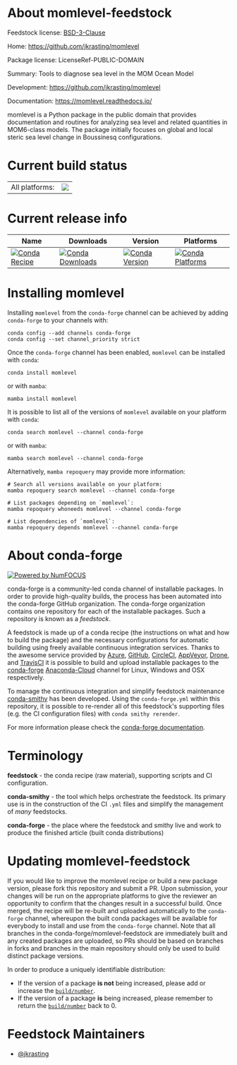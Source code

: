 About momlevel-feedstock
========================

Feedstock license: [BSD-3-Clause](https://github.com/conda-forge/momlevel-feedstock/blob/main/LICENSE.txt)

Home: https://github.com/jkrasting/momlevel

Package license: LicenseRef-PUBLIC-DOMAIN

Summary: Tools to diagnose sea level in the MOM Ocean Model

Development: https://github.com/jkrasting/momlevel

Documentation: https://momlevel.readthedocs.io/

momlevel is a Python package in the public domain that provides
documentation and routines for analyzing sea level and related
quantities in MOM6-class models. The package initially focuses
on global and local steric sea level change in Boussinesq configurations.


Current build status
====================


<table><tr><td>All platforms:</td>
    <td>
      <a href="https://dev.azure.com/conda-forge/feedstock-builds/_build/latest?definitionId=18139&branchName=main">
        <img src="https://dev.azure.com/conda-forge/feedstock-builds/_apis/build/status/momlevel-feedstock?branchName=main">
      </a>
    </td>
  </tr>
</table>

Current release info
====================

| Name | Downloads | Version | Platforms |
| --- | --- | --- | --- |
| [![Conda Recipe](https://img.shields.io/badge/recipe-momlevel-green.svg)](https://anaconda.org/conda-forge/momlevel) | [![Conda Downloads](https://img.shields.io/conda/dn/conda-forge/momlevel.svg)](https://anaconda.org/conda-forge/momlevel) | [![Conda Version](https://img.shields.io/conda/vn/conda-forge/momlevel.svg)](https://anaconda.org/conda-forge/momlevel) | [![Conda Platforms](https://img.shields.io/conda/pn/conda-forge/momlevel.svg)](https://anaconda.org/conda-forge/momlevel) |

Installing momlevel
===================

Installing `momlevel` from the `conda-forge` channel can be achieved by adding `conda-forge` to your channels with:

```
conda config --add channels conda-forge
conda config --set channel_priority strict
```

Once the `conda-forge` channel has been enabled, `momlevel` can be installed with `conda`:

```
conda install momlevel
```

or with `mamba`:

```
mamba install momlevel
```

It is possible to list all of the versions of `momlevel` available on your platform with `conda`:

```
conda search momlevel --channel conda-forge
```

or with `mamba`:

```
mamba search momlevel --channel conda-forge
```

Alternatively, `mamba repoquery` may provide more information:

```
# Search all versions available on your platform:
mamba repoquery search momlevel --channel conda-forge

# List packages depending on `momlevel`:
mamba repoquery whoneeds momlevel --channel conda-forge

# List dependencies of `momlevel`:
mamba repoquery depends momlevel --channel conda-forge
```


About conda-forge
=================

[![Powered by
NumFOCUS](https://img.shields.io/badge/powered%20by-NumFOCUS-orange.svg?style=flat&colorA=E1523D&colorB=007D8A)](https://numfocus.org)

conda-forge is a community-led conda channel of installable packages.
In order to provide high-quality builds, the process has been automated into the
conda-forge GitHub organization. The conda-forge organization contains one repository
for each of the installable packages. Such a repository is known as a *feedstock*.

A feedstock is made up of a conda recipe (the instructions on what and how to build
the package) and the necessary configurations for automatic building using freely
available continuous integration services. Thanks to the awesome service provided by
[Azure](https://azure.microsoft.com/en-us/services/devops/), [GitHub](https://github.com/),
[CircleCI](https://circleci.com/), [AppVeyor](https://www.appveyor.com/),
[Drone](https://cloud.drone.io/welcome), and [TravisCI](https://travis-ci.com/)
it is possible to build and upload installable packages to the
[conda-forge](https://anaconda.org/conda-forge) [Anaconda-Cloud](https://anaconda.org/)
channel for Linux, Windows and OSX respectively.

To manage the continuous integration and simplify feedstock maintenance
[conda-smithy](https://github.com/conda-forge/conda-smithy) has been developed.
Using the ``conda-forge.yml`` within this repository, it is possible to re-render all of
this feedstock's supporting files (e.g. the CI configuration files) with ``conda smithy rerender``.

For more information please check the [conda-forge documentation](https://conda-forge.org/docs/).

Terminology
===========

**feedstock** - the conda recipe (raw material), supporting scripts and CI configuration.

**conda-smithy** - the tool which helps orchestrate the feedstock.
                   Its primary use is in the construction of the CI ``.yml`` files
                   and simplify the management of *many* feedstocks.

**conda-forge** - the place where the feedstock and smithy live and work to
                  produce the finished article (built conda distributions)


Updating momlevel-feedstock
===========================

If you would like to improve the momlevel recipe or build a new
package version, please fork this repository and submit a PR. Upon submission,
your changes will be run on the appropriate platforms to give the reviewer an
opportunity to confirm that the changes result in a successful build. Once
merged, the recipe will be re-built and uploaded automatically to the
`conda-forge` channel, whereupon the built conda packages will be available for
everybody to install and use from the `conda-forge` channel.
Note that all branches in the conda-forge/momlevel-feedstock are
immediately built and any created packages are uploaded, so PRs should be based
on branches in forks and branches in the main repository should only be used to
build distinct package versions.

In order to produce a uniquely identifiable distribution:
 * If the version of a package **is not** being increased, please add or increase
   the [``build/number``](https://docs.conda.io/projects/conda-build/en/latest/resources/define-metadata.html#build-number-and-string).
 * If the version of a package **is** being increased, please remember to return
   the [``build/number``](https://docs.conda.io/projects/conda-build/en/latest/resources/define-metadata.html#build-number-and-string)
   back to 0.

Feedstock Maintainers
=====================

* [@jkrasting](https://github.com/jkrasting/)

